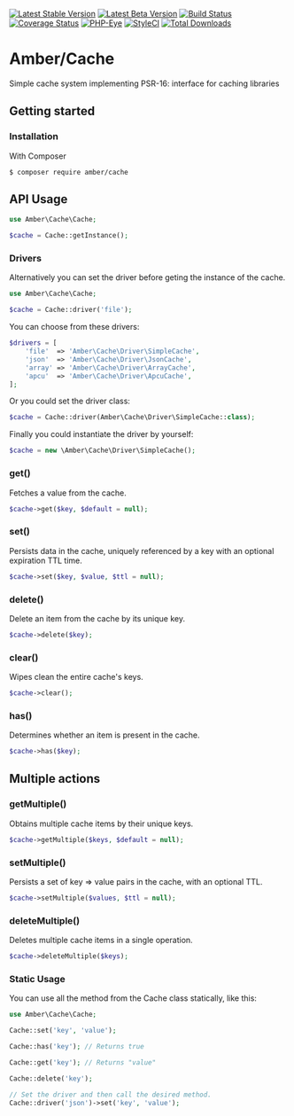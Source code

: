[![Latest Stable Version](https://poser.pugx.org/amber/cache/v/stable.png)](https://packagist.org/packages/amber/cache)
[![Latest Beta Version](https://img.shields.io/packagist/vpre/amber/cache.svg)](https://packagist.org/packages/amber/cache)
[![Build Status](https://travis-ci.org/systemson/cache.svg?branch=master)](https://travis-ci.org/systemson/cache)
[![Coverage Status](https://coveralls.io/repos/github/systemson/cache/badge.svg?branch=master)](https://coveralls.io/github/systemson/cache?branch=master)
[![PHP-Eye](https://php-eye.com/badge/amber/cache/tested.svg?style=flat)](https://php-eye.com/package/amber/cache)
[![StyleCI](https://styleci.io/repos/126605518/shield?branch=master)](https://styleci.io/repos/126605518)
[![Total Downloads](https://poser.pugx.org/amber/cache/downloads.png)](https://packagist.org/packages/amber/cache)

# Amber/Cache
Simple cache system implementing PSR-16: interface for caching libraries

## Getting started

### Installation

With Composer
```
$ composer require amber/cache
```

## API Usage
```php
use Amber\Cache\Cache;

$cache = Cache::getInstance();
```

### Drivers
Alternatively you can set the driver before geting the instance of the cache.
```php
use Amber\Cache\Cache;

$cache = Cache::driver('file');
```
You can choose from these drivers:
```php
$drivers = [
    'file'  => 'Amber\Cache\Driver\SimpleCache',
    'json'  => 'Amber\Cache\Driver\JsonCache',
    'array' => 'Amber\Cache\Driver\ArrayCache',
    'apcu'  => 'Amber\Cache\Driver\ApcuCache',
];
```

Or you could set the driver class:
```php
$cache = Cache::driver(Amber\Cache\Driver\SimpleCache::class);
```

Finally you could instantiate the driver by yourself:
```php
$cache = new \Amber\Cache\Driver\SimpleCache();
```

### get()
Fetches a value from the cache.
```php
$cache->get($key, $default = null);
```

### set()
Persists data in the cache, uniquely referenced by a key with an optional expiration TTL time.
```php
$cache->set($key, $value, $ttl = null);
```

### delete()
Delete an item from the cache by its unique key.
```php
$cache->delete($key);
```

### clear()
Wipes clean the entire cache's keys.
```php
$cache->clear();
```

### has()
Determines whether an item is present in the cache.
```php
$cache->has($key);
```

## Multiple actions

### getMultiple()
Obtains multiple cache items by their unique keys.
```php
$cache->getMultiple($keys, $default = null);
```

### setMultiple()
Persists a set of key => value pairs in the cache, with an optional TTL.
```php
$cache->setMultiple($values, $ttl = null);
```

### deleteMultiple()
Deletes multiple cache items in a single operation.
```php
$cache->deleteMultiple($keys);
```

### Static Usage
You can use all the method from the Cache class statically, like this:
```php
use Amber\Cache\Cache;

Cache::set('key', 'value');

Cache::has('key'); // Returns true

Cache::get('key'); // Returns "value"

Cache::delete('key');

// Set the driver and then call the desired method.
Cache::driver('json')->set('key', 'value');

```
